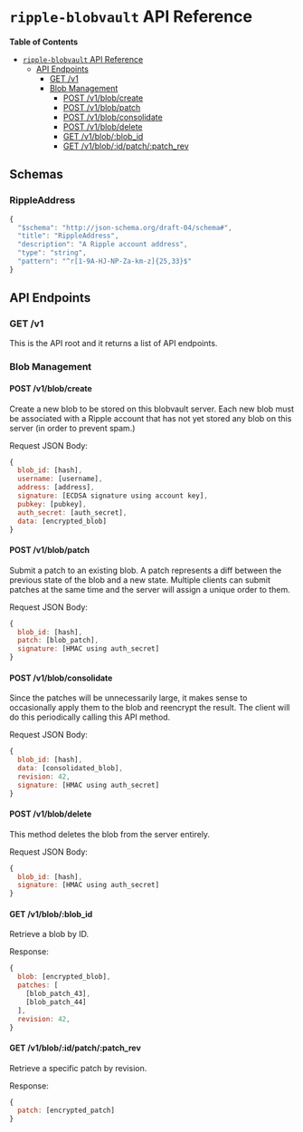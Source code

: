 # `ripple-blobvault` API Reference

**Table of Contents**

- [`ripple-blobvault` API Reference](#ripple-blobvault-api-reference)
    - [API Endpoints](#api-endpoints)
		- [GET /v1](#get-v1)
		- [Blob Management](#blob-management)
			- [POST /v1/blob/create](#post-v1blobcreate)
			- [POST /v1/blob/patch](#post-v1blobpatch)
			- [POST /v1/blob/consolidate](#post-v1blobconsolidate)
			- [POST /v1/blob/delete](#post-v1blobdelete)
			- [GET /v1/blob/:blob_id](#get-v1blobblob_id)
			- [GET /v1/blob/:id/patch/:patch_rev](#get-v1blobidpatchpatch_rev)

## Schemas

### RippleAddress

``` js
{
  "$schema": "http://json-schema.org/draft-04/schema#",
  "title": "RippleAddress",
  "description": "A Ripple account address",
  "type": "string",
  "pattern": "^r[1-9A-HJ-NP-Za-km-z]{25,33}$"
}
```

## API Endpoints

### GET /v1

This is the API root and it returns a list of API endpoints.

### Blob Management

#### POST /v1/blob/create

Create a new blob to be stored on this blobvault server. Each new blob must be associated with a Ripple account that has not yet stored any blob on this server (in order to prevent spam.)

Request JSON Body:

``` js
{
  blob_id: [hash],
  username: [username],
  address: [address],
  signature: [ECDSA signature using account key],
  pubkey: [pubkey],
  auth_secret: [auth_secret],
  data: [encrypted_blob]
}
```

#### POST /v1/blob/patch

Submit a patch to an existing blob. A patch represents a diff between the previous state of the blob and a new state. Multiple clients can submit patches at the same time and the server will assign a unique order to them.

Request JSON Body:

``` js
{
  blob_id: [hash],
  patch: [blob_patch],
  signature: [HMAC using auth_secret]
}
```

#### POST /v1/blob/consolidate

Since the patches will be unnecessarily large, it makes sense to occasionally apply them to the blob and reencrypt the result. The client will do this periodically calling this API method.

Request JSON Body:

``` js
{
  blob_id: [hash],
  data: [consolidated_blob],
  revision: 42,
  signature: [HMAC using auth_secret]
}
```

#### POST /v1/blob/delete

This method deletes the blob from the server entirely.

Request JSON Body:

``` js
{
  blob_id: [hash],
  signature: [HMAC using auth_secret]
}
```

#### GET /v1/blob/:blob_id

Retrieve a blob by ID.

Response:

``` js
{
  blob: [encrypted_blob],
  patches: [
    [blob_patch_43],
    [blob_patch_44]
  ],
  revision: 42,
}
```

#### GET /v1/blob/:id/patch/:patch_rev

Retrieve a specific patch by revision.

Response:

``` js
{
  patch: [encrypted_patch]
}
```
